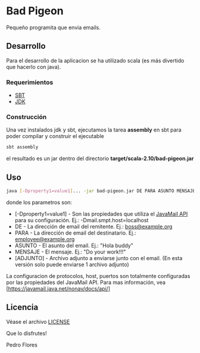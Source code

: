 # Bad Pigeon

Pequeño programita que envia emails.

## Desarrollo

Para el desarrollo de la aplicacion se ha utilizado scala (es más divertido que hacerlo con java).

### Requerimientos

- [SBT](http://www.scala-sbt.org/)
- [JDK](http://openjdk.java.net/)

### Construcción

Una vez instalados jdk y sbt, ejecutamos la tarea **assembly** en sbt para poder compilar y construir el ejecutable

```bash
sbt assembly
```

el resultado es un jar dentro del directorio **target/scala-2.10/bad-pigeon.jar**

## Uso

```bash
java [-Dproperty1=value1]... -jar bad-pigeon.jar DE PARA ASUNTO MENSAJE [ADJUNTO]
```

donde los parametros son:
* [-Dproperty1=value1] - Son las propiedades que utiliza el [JavaMail API](https://javamail.java.net/nonav/docs/api/) para su configuración. Ej.: -Dmail.smpt.host=localhost
* DE - La dirección de email del remitente. Ej.: boss@example.org
* PARA - La dirección de email del destinatario. Ej.: employee@example.org
* ASUNTO - El asunto del email. Ej.: "Hola buddy"
* MENSAJE - El mensaje. Ej.: "Do your work!!!"
* [ADJUNTO] - Archivo adjunto a enviarse junto con el email. (En esta versión solo puede enviarse 1 archivo adjunto)

La configuracion de protocolos, host, puertos son totalmente configuradas por las propiedades del JavaMail API. Para mas información, vea [https://javamail.java.net/nonav/docs/api/]

## Licencia

Véase el archivo [LICENSE](LICENSE)

Que lo disfrutes!

Pedro Flores